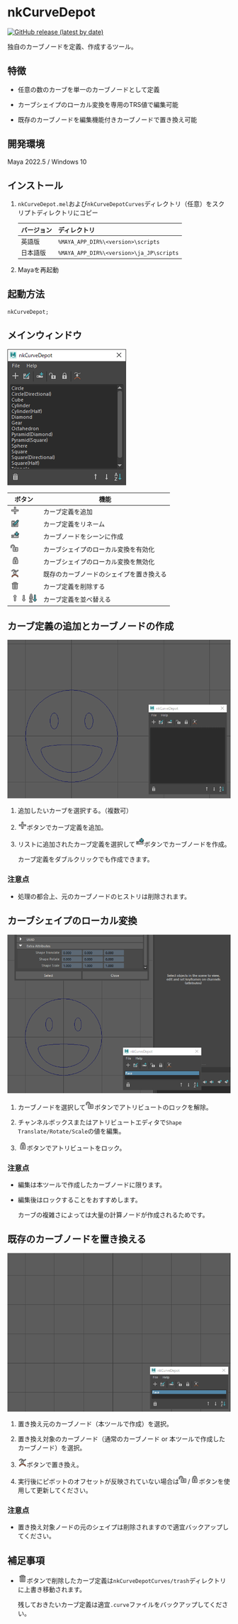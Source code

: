 # nkCurveDepot

[![GitHub release (latest by date)](https://img.shields.io/github/v/release/imaoki/nkCurveDepot)](https://github.com/imaoki/nkCurveDepot/releases/latest)

独自のカーブノードを定義、作成するツール。

## 特徴

* 任意の数のカーブを単一のカーブノードとして定義

* カーブシェイプのローカル変換を専用のTRS値で編集可能

* 既存のカーブノードを編集機能付きカーブノードで置き換え可能

## 開発環境

Maya 2022.5 / Windows 10

## インストール

01. `nkCurveDepot.mel`および`nkCurveDepotCurves`ディレクトリ（任意）をスクリプトディレクトリにコピー

    | バージョン | ディレクトリ                             |
    | ---------- | ---------------------------------------- |
    | 英語版     | `%MAYA_APP_DIR%\<version>\scripts`       |
    | 日本語版   | `%MAYA_APP_DIR%\<version>\ja_JP\scripts` |

02. Mayaを再起動

## 起動方法

```mel
nkCurveDepot;
```

## メインウィンドウ

![window-main](resource/window-main.png "window-main")

| ボタン                                                                                                                                                                                        | 機能                                     |
| --------------------------------------------------------------------------------------------------------------------------------------------------------------------------------------------- | ---------------------------------------- |
| ![Add Curve](resource/item_add.png "Add Curve")                                                                                                                                               | カーブ定義を追加                         |
| ![Rename Curve](resource/passSetRelationEditor.png "Rename Curve")                                                                                                                            | カーブ定義をリネーム                     |
| ![Create Curve](resource/createNode.png "Create Curve")                                                                                                                                       | カーブノードをシーンに作成               |
| ![Unlock Shape Transform](resource/unlockGeneric.png "Unlock Shape Transform")                                                                                                                | カーブシェイプのローカル変換を有効化     |
| ![Lock Shape Transform](resource/lockGeneric.png "Lock Shape Transform")                                                                                                                      | カーブシェイプのローカル変換を無効化     |
| ![Replace Curve](resource/bufferSnap.png "Replace Curve")                                                                                                                                     | 既存のカーブノードのシェイプを置き換える |
| ![Delete Curve](resource/item_delete.png "Delete Curve")                                                                                                                                      | カーブ定義を削除する                     |
| ![Move Curve Up](resource/item_up.png "Move Curve Up")![Move Curve Down](resource/item_down.png "Move Curve Down")![Sort by ascending order](resource/sortName.png "Sort by ascending order") | カーブ定義を並べ替える                   |

## カーブ定義の追加とカーブノードの作成

![add-curve](resource/add-curve.gif "add-curve")

01. 追加したいカーブを選択する。（複数可）

02. ![Add Curve](resource/item_add.png "Add Curve")ボタンでカーブ定義を追加。

03. リストに追加されたカーブ定義を選択して![Create Curve](resource/createNode.png "Create Curve")ボタンでカーブノードを作成。

    カーブ定義をダブルクリックでも作成できます。

### 注意点

* 処理の都合上、元のカーブノードのヒストリは削除されます。

## カーブシェイプのローカル変換

![shape-transform](resource/shape-transform.gif "shape-transform")

01. カーブノードを選択して![Unlock Shape Transform](resource/unlockGeneric.png "Unlock Shape Transform")ボタンでアトリビュートのロックを解除。

02. チャンネルボックスまたはアトリビュートエディタで`Shape Translate/Rotate/Scale`の値を編集。

03. ![Lock Shape Transform](resource/lockGeneric.png "Lock Shape Transform")ボタンでアトリビュートをロック。

### 注意点

* 編集は本ツールで作成したカーブノードに限ります。

* 編集後はロックすることをおすすめします。

  カーブの複雑さによっては大量の計算ノードが作成されるためです。

## 既存のカーブノードを置き換える

![replace-curve](resource/replace-curve.gif "replace-curve")

01. 置き換え元のカーブノード（本ツールで作成）を選択。

02. 置き換え対象のカーブノード（通常のカーブノード or 本ツールで作成したカーブノード）を選択。

03. ![Replace Curve](resource/bufferSnap.png "Replace Curve")ボタンで置き換え。

04. 実行後にピボットのオフセットが反映されていない場合は![Unlock Shape Transform](resource/unlockGeneric.png "Unlock Shape Transform")/![Lock Shape Transform](resource/lockGeneric.png "Lock Shape Transform")ボタンを使用して更新してください。

### 注意点

* 置き換え対象ノードの元のシェイプは削除されますので適宜バックアップしてください。

## 補足事項

* ![Delete Curve](resource/item_delete.png "Delete Curve")ボタンで削除したカーブ定義は`nkCurveDepotCurves/trash`ディレクトリに上書き移動されます。

  残しておきたいカーブ定義は適宜`.curve`ファイルをバックアップしてください。
